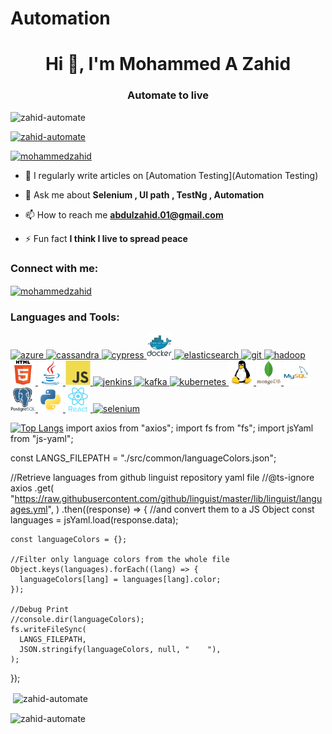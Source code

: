 # Automation
<h1 align="center">Hi 👋, I'm Mohammed A Zahid</h1>
<h3 align="center">Automate to live</h3>

<p align="left"> <img src="https://komarev.com/ghpvc/?username=zahid-automate&label=Profile%20views&color=0e75b6&style=flat" alt="zahid-automate" /> </p>

<p align="left"> <a href="https://github.com/ryo-ma/github-profile-trophy"><img src="https://github-profile-trophy.vercel.app/?username=zahid-automate" alt="zahid-automate" /></a> </p>

<p align="left"> <a href="https://twitter.com/mohammedzahid" target="blank"><img src="https://img.shields.io/twitter/follow/mohammedzahid?logo=twitter&style=for-the-badge" alt="mohammedzahid" /></a> </p>

- 📝 I regularly write articles on [Automation Testing](Automation Testing)

- 💬 Ask me about **Selenium , UI path , TestNg , Automation**

- 📫 How to reach me **abdulzahid.01@gmail.com**

- ⚡ Fun fact **I think I live to spread peace**

<h3 align="left">Connect with me:</h3>
<p align="left">
<a href="https://twitter.com/mohammedzahid" target="blank"><img align="center" src="https://raw.githubusercontent.com/rahuldkjain/github-profile-readme-generator/master/src/images/icons/Social/twitter.svg" alt="mohammedzahid" height="30" width="40" /></a>
</p>

<h3 align="left">Languages and Tools:</h3>
<p align="left"> <a href="https://azure.microsoft.com/en-in/" target="_blank" rel="noreferrer"> <img src="https://www.vectorlogo.zone/logos/microsoft_azure/microsoft_azure-icon.svg" alt="azure" width="40" height="40"/> </a> <a href="https://cassandra.apache.org/" target="_blank" rel="noreferrer"> <img src="https://www.vectorlogo.zone/logos/apache_cassandra/apache_cassandra-icon.svg" alt="cassandra" width="40" height="40"/> </a> <a href="https://www.cypress.io" target="_blank" rel="noreferrer"> <img src="https://raw.githubusercontent.com/simple-icons/simple-icons/6e46ec1fc23b60c8fd0d2f2ff46db82e16dbd75f/icons/cypress.svg" alt="cypress" width="40" height="40"/> </a> <a href="https://www.docker.com/" target="_blank" rel="noreferrer"> <img src="https://raw.githubusercontent.com/devicons/devicon/master/icons/docker/docker-original-wordmark.svg" alt="docker" width="40" height="40"/> </a> <a href="https://www.elastic.co" target="_blank" rel="noreferrer"> <img src="https://www.vectorlogo.zone/logos/elastic/elastic-icon.svg" alt="elasticsearch" width="40" height="40"/> </a> <a href="https://git-scm.com/" target="_blank" rel="noreferrer"> <img src="https://www.vectorlogo.zone/logos/git-scm/git-scm-icon.svg" alt="git" width="40" height="40"/> </a> <a href="https://hadoop.apache.org/" target="_blank" rel="noreferrer"> <img src="https://www.vectorlogo.zone/logos/apache_hadoop/apache_hadoop-icon.svg" alt="hadoop" width="40" height="40"/> </a> <a href="https://www.w3.org/html/" target="_blank" rel="noreferrer"> <img src="https://raw.githubusercontent.com/devicons/devicon/master/icons/html5/html5-original-wordmark.svg" alt="html5" width="40" height="40"/> </a> <a href="https://www.java.com" target="_blank" rel="noreferrer"> <img src="https://raw.githubusercontent.com/devicons/devicon/master/icons/java/java-original.svg" alt="java" width="40" height="40"/> </a> <a href="https://developer.mozilla.org/en-US/docs/Web/JavaScript" target="_blank" rel="noreferrer"> <img src="https://raw.githubusercontent.com/devicons/devicon/master/icons/javascript/javascript-original.svg" alt="javascript" width="40" height="40"/> </a> <a href="https://www.jenkins.io" target="_blank" rel="noreferrer"> <img src="https://www.vectorlogo.zone/logos/jenkins/jenkins-icon.svg" alt="jenkins" width="40" height="40"/> </a> <a href="https://kafka.apache.org/" target="_blank" rel="noreferrer"> <img src="https://www.vectorlogo.zone/logos/apache_kafka/apache_kafka-icon.svg" alt="kafka" width="40" height="40"/> </a> <a href="https://kubernetes.io" target="_blank" rel="noreferrer"> <img src="https://www.vectorlogo.zone/logos/kubernetes/kubernetes-icon.svg" alt="kubernetes" width="40" height="40"/> </a> <a href="https://www.linux.org/" target="_blank" rel="noreferrer"> <img src="https://raw.githubusercontent.com/devicons/devicon/master/icons/linux/linux-original.svg" alt="linux" width="40" height="40"/> </a> <a href="https://www.mongodb.com/" target="_blank" rel="noreferrer"> <img src="https://raw.githubusercontent.com/devicons/devicon/master/icons/mongodb/mongodb-original-wordmark.svg" alt="mongodb" width="40" height="40"/> </a> <a href="https://www.mysql.com/" target="_blank" rel="noreferrer"> <img src="https://raw.githubusercontent.com/devicons/devicon/master/icons/mysql/mysql-original-wordmark.svg" alt="mysql" width="40" height="40"/> </a> <a href="https://www.postgresql.org" target="_blank" rel="noreferrer"> <img src="https://raw.githubusercontent.com/devicons/devicon/master/icons/postgresql/postgresql-original-wordmark.svg" alt="postgresql" width="40" height="40"/> </a> <a href="https://www.python.org" target="_blank" rel="noreferrer"> <img src="https://raw.githubusercontent.com/devicons/devicon/master/icons/python/python-original.svg" alt="python" width="40" height="40"/> </a> <a href="https://reactjs.org/" target="_blank" rel="noreferrer"> <img src="https://raw.githubusercontent.com/devicons/devicon/master/icons/react/react-original-wordmark.svg" alt="react" width="40" height="40"/> </a> <a href="https://www.selenium.dev" target="_blank" rel="noreferrer"> <img src="https://raw.githubusercontent.com/detain/svg-logos/780f25886640cef088af994181646db2f6b1a3f8/svg/selenium-logo.svg" alt="selenium" width="40" height="40"/> </a> </p>

[![Top Langs](https://github-readme-stats.vercel.app/api/top-langs/?username=zahid-automate&layout=compact)](https://github.com/anuraghazra/github-readme-stats)
import axios from "axios";
import fs from "fs";
import jsYaml from "js-yaml";

const LANGS_FILEPATH = "./src/common/languageColors.json";

//Retrieve languages from github linguist repository yaml file
//@ts-ignore
axios
  .get(
    "https://raw.githubusercontent.com/github/linguist/master/lib/linguist/languages.yml",
  )
  .then((response) => {
    //and convert them to a JS Object
    const languages = jsYaml.load(response.data);

    const languageColors = {};

    //Filter only language colors from the whole file
    Object.keys(languages).forEach((lang) => {
      languageColors[lang] = languages[lang].color;
    });

    //Debug Print
    //console.dir(languageColors);
    fs.writeFileSync(
      LANGS_FILEPATH,
      JSON.stringify(languageColors, null, "    "),
    );
  });

<p>&nbsp;<img align="center" src="https://github-readme-stats.vercel.app/api?username=zahid-automate&show_icons=true&locale=en" alt="zahid-automate" /></p>

<p><img align="center" src="https://github-readme-streak-stats.herokuapp.com/?user=zahid-automate&" alt="zahid-automate" /></p>

